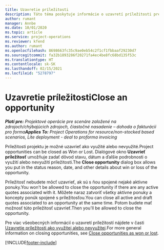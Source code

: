 ```yaml
---
title: Uzavretie príležitosti
description: Táto téma poskytuje informácie o uzavretí príležitosti pre projekt.
author: rumant
manager: Annbe
ms.date: 10/01/2020
ms.topic: article
ms.service: project-operations
ms.reviewer: kfend
ms.author: rumant
ms.openlocfilehash: 8698663fc35c9ae0eb54c2f1cf1fbbaaf29230d7
ms.sourcegitcommit: fa32b1893286f20271fa4ec4be8fc68bd135f53c
ms.translationtype: HT
ms.contentlocale: sk-SK
ms.lasthandoff: 02/15/2021
ms.locfileid: "5278797"
---
```

# <a name="close-an-opportunity"></a><span data-ttu-id="dce65-103">Uzavretie príležitosti</span><span class="sxs-lookup"><span data-stu-id="dce65-103">Close an opportunity</span></span>

<span data-ttu-id="dce65-104">_**Platí pre:** Projektové operácie pre scenáre založené na zdrojoch/chýbajúcich zdrojoch, čiastočné nasadenie – dohoda o fakturácii pro forma_</span><span class="sxs-lookup"><span data-stu-id="dce65-104">_**Applies To:** Project Operations for resource/non-stocked based scenarios, Lite deployment - deal to proforma invoicing_</span></span>

<span data-ttu-id="dce65-105">Príležitosti projektu je možné uzavrieť ako využité alebo nevyužité.</span><span class="sxs-lookup"><span data-stu-id="dce65-105">Project opportunities can be closed as Won or Lost.</span></span> <span data-ttu-id="dce65-106">Dialógové okno **Uzavrieť príležitosť** umožňuje zadať dôvod stavu, dátum a ďalšie podrobnosti o využití alebo nevyužití príležitosti.</span><span class="sxs-lookup"><span data-stu-id="dce65-106">The **Close opportunity** dialog box allows you put in the status reason, date, and other details about win or loss of the opportunity.</span></span>

<span data-ttu-id="dce65-107">Príležitosť nebudete môcť uzavrieť, ak sú s ňou spojené nejaké aktívne ponuky.</span><span class="sxs-lookup"><span data-stu-id="dce65-107">You won't be allowed to close the opportunity if there are any active quotes associated with it.</span></span> <span data-ttu-id="dce65-108">Môžete naraz zatvoriť všetky aktívne ponuky a koncepty ponúk spojené s príležitosťou.</span><span class="sxs-lookup"><span data-stu-id="dce65-108">You can close all active and draft quotes associated to an opportunity at the same time.</span></span> <span data-ttu-id="dce65-109">Potom budete mať možnosť túto príležitosť uzavrieť.</span><span class="sxs-lookup"><span data-stu-id="dce65-109">Then you'll be allowed to close the opportunity.</span></span>

<span data-ttu-id="dce65-110">Pre viac všeobecných informácií o uzavretí príležitostí nájdete v časti [Uzavretie príležitosti ako využitej alebo nevyužitej](https://docs.microsoft.com/dynamics365/sales-enterprise/close-opportunity-won-lost-sales).</span><span class="sxs-lookup"><span data-stu-id="dce65-110">For more general information on closing opportunities, see [Close opportunities as won or lost](https://docs.microsoft.com/dynamics365/sales-enterprise/close-opportunity-won-lost-sales).</span></span>


[!INCLUDE[footer-include](../includes/footer-banner.md)]